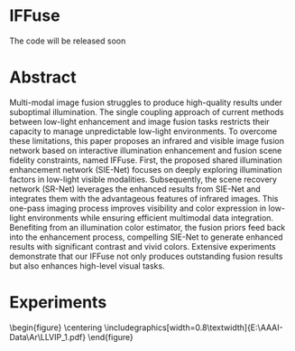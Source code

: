 # IFFuse
The code will be released soon

# Abstract
Multi-modal image fusion struggles to produce high-quality results under suboptimal illumination. The single coupling approach of current methods between low-light enhancement and image fusion tasks restricts their capacity to manage unpredictable low-light environments. To overcome these limitations, this paper proposes an infrared and visible image fusion network based on interactive illumination enhancement and fusion scene fidelity constraints, named IFFuse. First, the proposed shared illumination enhancement network (SIE-Net) focuses on deeply exploring illumination factors in low-light visible modalities. Subsequently, the scene recovery network (SR-Net) leverages the enhanced results from SIE-Net and integrates them with the advantageous features of infrared images. This one-pass imaging process improves visibility and color expression in low-light environments while ensuring efficient multimodal data integration. Benefiting from an illumination color estimator, the fusion priors feed back into the enhancement process, compelling
SIE-Net to generate enhanced results with significant contrast and vivid colors. Extensive experiments demonstrate that our IFFuse not only produces outstanding fusion results but also enhances high-level visual tasks.

# Experiments
\begin{figure}
    \centering
    \includegraphics[width=0.8\textwidth]{E:\AAAI-Data\Ar\LLVIP_1.pdf}
\end{figure}
